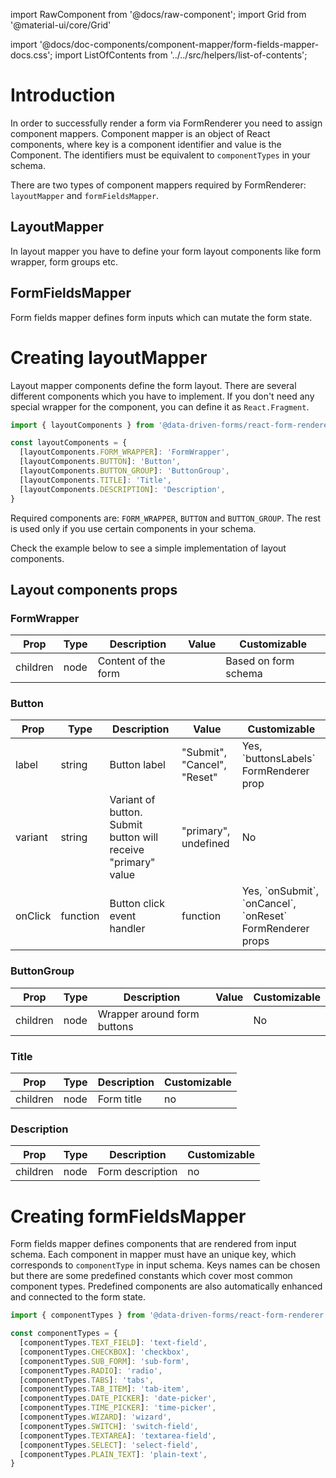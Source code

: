 import RawComponent from '@docs/raw-component';
import Grid from '@material-ui/core/Grid'

import '@docs/doc-components/component-mapper/form-fields-mapper-docs.css';
import ListOfContents from '../../src/helpers/list-of-contents';

<Grid container item>
<Grid item xs={12} md={10}>

# Introduction

In order to successfully render a form via FormRenderer you need to assign component mappers. Component mapper is an object of React components,
where key is a component identifier and value is the Component. The identifiers must be equivalent to `componentTypes` in your schema.

There are two types of component mappers required by FormRenderer: `layoutMapper` and `formFieldsMapper`.


## LayoutMapper
In layout mapper you have to define your form layout components like form wrapper, form groups etc.


## FormFieldsMapper
Form fields mapper defines form inputs which can mutate the form state.

# Creating layoutMapper

Layout mapper components define the form layout. There are several different components which you have to implement. If you don't need
any special wrapper for the component, you can define it as `React.Fragment`.

```jsx
import { layoutComponents } from '@data-driven-forms/react-form-renderer';

const layoutComponents = {
  [layoutComponents.FORM_WRAPPER]: 'FormWrapper',
  [layoutComponents.BUTTON]: 'Button',
  [layoutComponents.BUTTON_GROUP]: 'ButtonGroup',
  [layoutComponents.TITLE]: 'Title',
  [layoutComponents.DESCRIPTION]: 'Description',
}
```

Required components are: `FORM_WRAPPER`, `BUTTON` and `BUTTON_GROUP`. The rest is used only if you use certain
components in your schema.

Check the example below to see a simple implementation of layout components.

<RawComponent source="component-mapper/layout-mapper" />

## Layout components props

### FormWrapper
|Prop|Type|Description|Value|Customizable|
|----|----|-----------|-----|------------|
|children|node|Content of the form||Based on form schema|

### Button
|Prop|Type|Description|Value|Customizable|
|----|----|-----------|-----|------------|
|label|string|Button label|"Submit", "Cancel", "Reset"|Yes, \`buttonsLabels\` FormRenderer prop|
|variant|string|Variant of button. Submit button will receive "primary" value |"primary", undefined|No|
|onClick|function|Button click event handler|function|Yes, \`onSubmit\`, \`onCancel\`, \`onReset\` FormRenderer props|

### ButtonGroup
|Prop|Type|Description|Value|Customizable|
|----|----|-----------|-----|------------|
|children|node|Wrapper around form buttons||No|

### Title
|Prop|Type|Description|Customizable|
|----|----|-----------|------------|
|children|node|Form title|no|

### Description
|Prop|Type|Description|Customizable|
|----|----|-----------|------------|
|children|node|Form description|no|

# Creating formFieldsMapper

Form fields mapper defines components that are rendered from input schema. Each component in mapper must have an unique key,
which corresponds to `componentType` in input schema. Keys names can be chosen but there are some predefined constants
which cover most common component types. Predefined components are also automatically enhanced and connected to the form state.

```jsx
import { componentTypes } from '@data-driven-forms/react-form-renderer';

const componentTypes = {
  [componentTypes.TEXT_FIELD]: 'text-field',
  [componentTypes.CHECKBOX]: 'checkbox',
  [componentTypes.SUB_FORM]: 'sub-form',
  [componentTypes.RADIO]: 'radio',
  [componentTypes.TABS]: 'tabs',
  [componentTypes.TAB_ITEM]: 'tab-item',
  [componentTypes.DATE_PICKER]: 'date-picker',
  [componentTypes.TIME_PICKER]: 'time-picker',
  [componentTypes.WIZARD]: 'wizard',
  [componentTypes.SWITCH]: 'switch-field',
  [componentTypes.TEXTAREA]: 'textarea-field',
  [componentTypes.SELECT]: 'select-field',
  [componentTypes.PLAIN_TEXT]: 'plain-text',
}
```

<RawComponent source="component-mapper/form-fields-mapper" />
</Grid>
<Grid item xs={false} md={2}>
  <ListOfContents file="renderer/component-mapping" />
</Grid>
</Grid>
